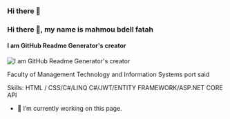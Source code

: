 ### Hi there 👋

### Hi there 👋, my name is  mahmou bdell fatah 
#### I am GitHub Readme Generator's creator
![I am GitHub Readme Generator's creator](https://scontent-hbe1-1.xx.fbcdn.net/v/t39.30808-6/355164075_3371712449807328_7592434965958760634_n.jpg?_nc_cat=111&ccb=1-7&_nc_sid=5f2048&_nc_ohc=6kVAXNMegR4AX_6ik4x&_nc_ht=scontent-hbe1-1.xx&oh=00_AfBp3jY8-Y69yIMHUfuTCBYRG6NUXMSo7BbNKg4vt_vAvg&oe=65616991)

Faculty of Management
Technology and Information
Systems port said


Skills: HTML / CSS/C#/LINQ C#/JWT/ENTITY FRAMEWORK/ASP.NET CORE API

- 🔭 I’m currently working on this page. 





